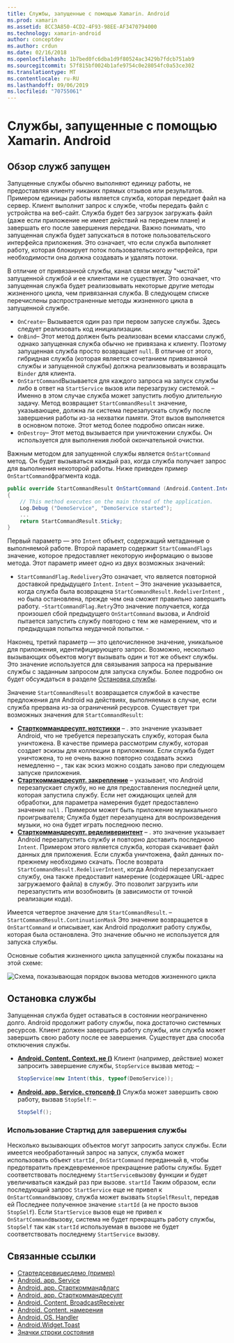 ```yaml
---
title: Службы, запущенные с помощью Xamarin. Android
ms.prod: xamarin
ms.assetid: 8CC3A850-4CD2-4F93-98EE-AF3470794000
ms.technology: xamarin-android
author: conceptdev
ms.author: crdun
ms.date: 02/16/2018
ms.openlocfilehash: 1b7bed0fc6dba1d9f80524ac3429b7fdcb751ab9
ms.sourcegitcommit: 57f815bf0024b1afe9754c0e28054fc0a53ce302
ms.translationtype: MT
ms.contentlocale: ru-RU
ms.lasthandoff: 09/06/2019
ms.locfileid: "70755061"
---
```

# <a name="started-services-with-xamarinandroid"></a>Службы, запущенные с помощью Xamarin. Android

## <a name="started-services-overview"></a>Обзор служб запущен

Запущенные службы обычно выполняют единицу работы, не предоставляя клиенту никаких прямых отзывов или результатов. Примером единицы работы является служба, которая передает файл на сервер. Клиент выполнит запрос к службе, чтобы передать файл с устройства на веб-сайт. Служба будет без загрузок загружать файл (даже если приложение не имеет действий на переднем плане) и завершать его после завершения передачи. Важно понимать, что запущенная служба будет запускаться в потоке пользовательского интерфейса приложения. Это означает, что если служба выполняет работу, которая блокирует поток пользовательского интерфейса, при необходимости она должна создавать и удалять потоки.

В отличие от привязанной службы, канал связи между "чистой" запущенной службой и ее клиентами не существует. Это означает, что запущенная служба будет реализовывать некоторые другие методы жизненного цикла, чем привязанная служба. В следующем списке перечислены распространенные методы жизненного цикла в запущенной службе.

- `OnCreate`&ndash; Вызывается один раз при первом запуске службы. Здесь следует реализовать код инициализации.
- `OnBind`&ndash; Этот метод должен быть реализован всеми классами служб, однако запущенная служба обычно не привязана к клиенту. Поэтому запущенная служба просто возвращает `null`. В отличие от этого, гибридная служба (которая является сочетанием привязанной службы и запущенной службы) должна реализовывать и возвращать `Binder` для клиента.
- `OnStartCommand`Вызывается для каждого запроса на запуск службы либо в ответ на `StartService` вызов или перезагрузку системой. &ndash; Именно в этом случае служба может запустить любую длительную задачу. Метод возвращает `StartCommandResult` значение, указывающее, должна ли система перезапускать службу после завершения работы из-за нехватки памяти. Этот вызов выполняется в основном потоке. Этот метод более подробно описан ниже.
- `OnDestroy`&ndash; Этот метод вызывается при уничтожении службы. Он используется для выполнения любой окончательной очистки.

Важным методом для запущенной службы является `OnStartCommand` метод. Он будет вызываться каждый раз, когда служба получает запрос для выполнения некоторой работы. Ниже приведен пример `OnStartCommand`фрагмента кода. 

```csharp
public override StartCommandResult OnStartCommand (Android.Content.Intent intent, StartCommandFlags flags, int startId)
{
    // This method executes on the main thread of the application.
    Log.Debug ("DemoService", "DemoService started");
    ...
    return StartCommandResult.Sticky;
}
```

Первый параметр — это `Intent` объект, содержащий метаданные о выполняемой работе. Второй параметр содержит `StartCommandFlags` значение, которое предоставляет некоторую информацию о вызове метода. Этот параметр имеет одно из двух возможных значений:

- `StartCommandFlag.Redelivery`Это означает, что является повторной доставкой предыдущего `Intent`. `Intent` &ndash; Это значение указывается, когда служба была возвращена `StartCommandResult.RedeliverIntent` , но была остановлена, прежде чем она сможет правильно завершить работу.
-`StartCommandFlag.Retry`Это значение получается, когда произошел сбой предыдущего `OnStartCommand` вызова, и Android пытается запустить службу повторно с тем же намерением, что и предыдущая попытка неудачной попытки. &dash;

Наконец, третий параметр — это целочисленное значение, уникальное для приложения, идентифицирующего запрос. Возможно, несколько вызывающих объектов могут вызывать один и тот же объект службы. Это значение используется для связывания запроса на прерывание службы с заданным запросом для запуска службы. Более подробно он будет обсуждаться в разделе [Остановка службы](#Stopping_the_Service). 

Значение `StartCommandResult` возвращается службой в качестве предложения для Android на действиях, выполняемых в случае, если служба прервана из-за ограничений ресурсов. Существует три возможных значения для `StartCommandResult`:

- **[Старткоммандресулт. нотстикки](xref:Android.App.StartCommandResult.NotSticky)** &ndash; . это значение указывает Android, что не требуется перезапускать службу, которая была уничтожена. В качестве примера рассмотрим службу, которая создает эскизы для коллекции в приложении. Если служба будет уничтожена, то не очень важно повторно создавать эскиз немедленно &ndash; , так как эскиз можно создать заново при следующем запуске приложения.
- **[Старткоммандресулт. закрепление](xref:Android.App.StartCommandResult.Sticky)** &ndash; указывает, что Android перезапускает службу, но не для предоставления последней цели, которая запустила службу. Если нет ожидающих целей для обработки, для параметра намерения будет предоставлено значение `null` . Примером может быть приложение музыкального проигрывателя; Служба будет перезапущена для воспроизведения музыки, но она будет играть последнюю песню.
- **[Старткоммандресулт. ределиверинтент](xref:Android.App.StartCommandResult.RedeliverIntent)** &ndash; . это значение указывает Android перезапустить службу и повторно доставить последнюю `Intent`. Примером этого является служба, которая скачивает файл данных для приложения. Если служба уничтожена, файл данных по-прежнему необходимо скачать. После возврата `StartCommandResult.RedeliverIntent`, когда Android перезапускает службу, она также предоставит намерение (содержащее URL-адрес загружаемого файла) в службу. Это позволит загрузить или перезапустить или возобновить (в зависимости от точной реализации кода).

Имеется четвертое значение для `StartCommandResult`. &ndash; `StartCommandResult.ContinuationMask` Это значение возвращается в `OnStartCommand` и описывает, как Android продолжит работу службы, которая была остановлена. Это значение обычно не используется для запуска службы.

Основные события жизненного цикла запущенной службы показаны на этой схеме: 

![Схема, показывающая порядок вызова методов жизненного цикла](started-services-images/started-service-01.png "Схема, показывающая порядок вызова методов жизненного цикла.")

<a name="Stopping_the_Service" />

## <a name="stopping-the-service"></a>Остановка службы

Запущенная служба будет оставаться в состоянии неограниченно долго. Android продолжит работу службы, пока достаточно системных ресурсов. Клиент должен завершить работу службы, или служба может завершить свою работу после ее завершения. Существует два способа отключения службы. 

- **[Android. Content. Context. не ()](xref:Android.Content.Context.StopService*)** Клиент (например, действие) может запросить завершение службы, `StopService` вызвав метод: &ndash;

    ```csharp
    StopService(new Intent(this, typeof(DemoService));
    ```

- **[Android. app. Service. стопселф ()](xref:Android.App.Service.StopSelf*)** Служба может завершить свою работу, вызвав `StopSelf`: &ndash;

    ```csharp
    StopSelf();
    ```

### <a name="using-startid-to-stop-a-service"></a>Использование Стартид для завершения службы

Несколько вызывающих объектов могут запросить запуск службы. Если имеется необработанный запрос на запуск, служба может использовать объект `startId` , `OnStartCommand` переданный в, чтобы предотвратить преждевременное прекращение работы службы. Будет соответствовать последнему `StartService`вызову функции и будет увеличиваться каждый раз при вызове. `startId` Таким образом, если последующий запрос `StartService` еще не привел к `OnStartCommand`вызову, служба может вызвать `StopSelfResult`, передав ей Последнее полученное значение `startId` (а не просто вызов `StopSelf`). Если `StartService` вызов еще не привел к `OnStartCommand`вызову, система не будет прекращать работу службы, `StopSelf` так как `startId` используемая в вызове не будет соответствовать последнему `StartService` вызову.

## <a name="related-links"></a>Связанные ссылки

- [Стартедсервицесдемо (пример)](https://docs.microsoft.com/samples/xamarin/monodroid-samples/applicationfundamentals-servicesamples-startedservicesdemo)
- [Android. app. Service](xref:Android.App.Service)
- [Android. app. Старткоммандфлагс](xref:Android.App.StartCommandFlags)
- [Android. app. Старткоммандресулт](xref:Android.App.StartCommandResult)
- [Android. Content. BroadcastReceiver](xref:Android.Content.BroadcastReceiver)
- [Android. Content. намерения](xref:Android.Content.Intent)
- [Android. OS. Handler](xref:Android.OS.Handler)
- [Android.Widget.Toast](xref:Android.Widget.Toast)
- [Значки строки состояния](https://developer.android.com/guide/practices/ui_guidelines/icon_design_status_bar.html)
